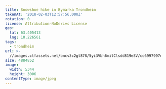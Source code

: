 ```yaml
---
title: Snowshoe hike in Bymarka Trondheim
takenAt: '2018-02-03T12:57:56.000Z'
rotation: 0
license: Attribution-NoDerivs License
geo:
  lat: 63.405413
  lng: 10.226561
tags:
  - trondheim
url: >-
  //images.ctfassets.net/bncv3c2gt878/5yi3Vbh6milClsdd819e3V/cc6997997c1c6196dbc1fa054199bafa/snowshoe-hike-in-bymarka-trondheim_40062279761_o
size: 4884852
image:
  width: 5344
  height: 3006
contentType: image/jpeg
---
```


